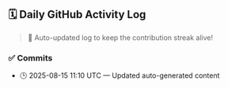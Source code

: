 ## 🗓️ Daily GitHub Activity Log

> 🤖 Auto-updated log to keep the contribution streak alive!

### ✅ Commits

- 🕒 2025-08-15 11:10 UTC — Updated auto-generated content


